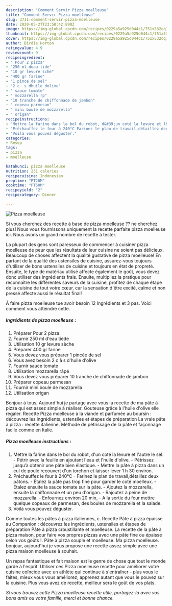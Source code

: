 ```yaml
---
description: "Comment Servir Pizza moelleuse"
title: "Comment Servir Pizza moelleuse"
slug: 3711-comment-servir-pizza-moelleuse
date: 2020-05-27T23:58:42.890Z
image: https://img-global.cpcdn.com/recipes/0229a5a925d044c1/751x532cq70/pizza-moelleuse-photo-principale-de-la-recette.jpg
thumbnail: https://img-global.cpcdn.com/recipes/0229a5a925d044c1/751x532cq70/pizza-moelleuse-photo-principale-de-la-recette.jpg
cover: https://img-global.cpcdn.com/recipes/0229a5a925d044c1/751x532cq70/pizza-moelleuse-photo-principale-de-la-recette.jpg
author: Birdie Horton
ratingvalue: 4.9
reviewcount: 9
recipeingredient:
- " Pour 2 pizza"
- "250 ml deau tide"
- "10 gr levure sche"
- "400 gr farine"
- "1 pince de sel"
- "2 c  s dhuile dolive"
- " sauce tomate"
- " mozzarella rp"
- "10 tranche de chiffonnade de jambon"
- " copeau parmesan"
- " mini boule de mozzarella"
- " origan"
recipeinstructions:
- "Mettre la farine dans le bol du robot, d&#39;un coté la levure et l&#39;autre le sel. Pétrir avec la feuille en ajoutant l&#39;eau et l&#39;huile d&#39;olive. Pétrissez jusqu’à obtenir une pâte bien élastique. Mettre la pâte à pizza dans un cul de poule recouvert d&#39;un torchon et laisser lever 1 h 30 environ."
- "Préchauffez le four à 240°C Farinez le plan de travail,détaillez deux pâtons. Étalez la pâte pas trop fine pour garder le coté moelleux. Étalez ensuite la sauce tomate sur la pâte. Ajoutez la mozzarella, ensuite la chiffonnade et un peu d&#39;origan. Rajoutez à peine de mozzarella. Enfournez environ 20 min, A la sortie du four mettre quelque copeaux de parmesan, des boules de mozzarella et la salade."
- "Voilà vous pouvez déguster."
categories:
- Resep
tags:
- pizza
- moelleuse

katakunci: pizza moelleuse 
nutrition: 231 calories
recipecuisine: Indonesian
preptime: "PT20M"
cooktime: "PT60M"
recipeyield: "2"
recipecategory: Dinner

---
```



![Pizza moelleuse](https://img-global.cpcdn.com/recipes/0229a5a925d044c1/751x532cq70/pizza-moelleuse-photo-principale-de-la-recette.jpg)

Si vous cherchez des recette à base de pizza moelleuse ?? ne cherchez plus! Nous vous fournissons uniquement la recette parfaite pizza moelleuse ici. Nous avons un grand nombre de recette à tester.

La plupart des gens sont paresseux de commencer à cuisiner pizza moelleuse de peur que les résultats de leur cuisine ne soient pas délicieux. Beaucoup de choses affectent la qualité gustative de pizza moelleuse! En partant de la qualité des ustensiles de cuisine, assurez-vous toujours d'utiliser de bons ustensiles de cuisine et toujours en état de propreté. Ensuite, le type de matériau utilisé affecte également le goût, vous devez donc utiliser des ingrédients frais. Ensuite, multipliez la pratique pour reconnaître les différentes saveurs de la cuisine, profitez de chaque étape de la cuisine de tout votre cœur, car la sensation d'être excité, calme et non pressé affecte aussi le résultat final!

<!--inarticleads1-->

À faire pizza moelleuse tue avoir besoin 12 Ingrédients et 3 pas. Voici comment vous atteindre cette.

##### Ingrédients de pizza moelleuse :

1. Préparer  Pour 2 pizza:
1. Fournir 250 ml d&#39;eau tiède
1. Utilisation 10 gr levure sèche
1. Préparer 400 gr farine
1. Vous devez vous préparer 1 pincée de sel
1. Vous avez besoin 2 c à s d&#39;huile d&#39;olive
1. Fournir  sauce tomate
1. Utilisation  mozzarella râpé
1. Vous devez vous préparer 10 tranche de chiffonnade de jambon
1. Préparer  copeau parmesan
1. Fournir  mini boule de mozzarella
1. Utilisation  origan


Bonjour à tous, Aujourd&#39;hui je partage avec vous la recette de ma pâte à pizza qui est assez simple à réaliser. Gouteuse grâce à l&#39;huile d&#39;olive elle régaler. Recette Pizza moelleuse à la viande et parfumée au boursin : découvrez les ingrédients, ustensiles et étapes de préparation La vraie pâte à pizza : recette italienne. Méthode de pétrissage de la pâte et façonnage facile comme en Italie. 

<!--inarticleads2-->

##### Pizza moelleuse instructions :

1. Mettre la farine dans le bol du robot, d&#39;un coté la levure et l&#39;autre le sel. - Pétrir avec la feuille en ajoutant l&#39;eau et l&#39;huile d&#39;olive. - Pétrissez jusqu’à obtenir une pâte bien élastique. - Mettre la pâte à pizza dans un cul de poule recouvert d&#39;un torchon et laisser lever 1 h 30 environ.
1. Préchauffez le four à 240°C - Farinez le plan de travail,détaillez deux pâtons. - Étalez la pâte pas trop fine pour garder le coté moelleux. - Étalez ensuite la sauce tomate sur la pâte. - Ajoutez la mozzarella, ensuite la chiffonnade et un peu d&#39;origan. - Rajoutez à peine de mozzarella. - Enfournez environ 20 min, - A la sortie du four mettre quelque copeaux de parmesan, des boules de mozzarella et la salade.
1. Voilà vous pouvez déguster.


Comme toutes les pâtes à pizza italiennes, c. Recette Pâte à pizza épaisse au Companion : découvrez les ingrédients, ustensiles et étapes de préparation Pâte à pizza croustillante et moelleuse. La recette de la pâte à pizza maison, pour faire vos propres pizzas avec une pâte fine ou épaisse selon vos goûts !. Pâte à pizza souple et moelleuse. Ma pizza moelleuse. bonjour, aujourd&#39;hui je vous propose une recette assez simple avec une pizza maison moelleuse à souhait. 

<!--inarticleads1-->

<p>
Un repas fantastique et fait maison est le genre de chose que tout le monde garde à l'esprit. Utiliser ces Pizza moelleuse recette pour améliorer votre cuisine coïncide avec un athlète qui continue à s'entraîner - plus vous le faites, mieux vous vous améliorez, apprenez autant que vous le pouvez sur la cuisine. Plus vous avez de recette, meilleur sera le goût de vos plats.
</p>

<p>
<i>Si vous trouvez cette Pizza moelleuse recette utile, partagez-la avec vos bons amis ou votre famille, merci et bonne chance.</i>
</p>

